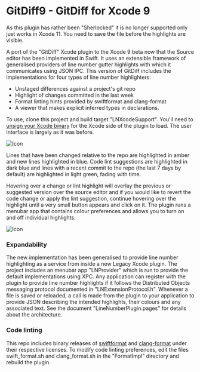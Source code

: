 
# GitDiff9  - GitDiff for Xcode 9

As this plugin has rather been "Sherlocked" it is no longer supported only just works in Xcode 11. You need to save the file before the highlights are visible.

A port of the "GitDiff" Xcode plugin to the Xcode 9 beta now that the Source editor has been implemented in Swift. It uses an extensible framework of generalised providers of line number gutter highlights with which it communicates using JSON IPC. This version of GitDiff includes the implementations for four types of line number highlighters:

* Unstaged differences against a project's git repo
* Highlight of changes committed in the last week
* Format linting hints provided by swiftformat and clang-format
* A viewer that makes explicit inferred types in declarations.

To use, clone this project and build target "LNXcodeSupport". You'll need to [unsign your Xcode binary](https://github.com/fpg1503/MakeXcodeGr8Again) for the Xcode side of the plugin to load. The user interface is largely as it was before.

![Icon](http://johnholdsworth.com/gitdiff9.png)

Lines that have been changed relative to the repo are highlighted in amber and new lines highlighted in blue. Code lint suggestions are highlighted in dark blue and lines with a recent commit to the repo (the last 7 days by default) are highlighted in light green, fading with time.

Hovering over a change or lint highlight will overlay the previous or suggested version over the source editor and if you would like to revert the code change or apply the lint suggestion, continue hovering over the highlight until a very small button appears and click on it. The plugin runs a menubar app that contains colour preferences and allows you to turn on and off individual highlights.

![Icon](http://johnholdsworth.com/lnprovider9a.png)

### Expandability

The new implementation has been generalised to provide line number highlighting as a service from inside a new Legacy Xcode plugin. The project includes an menubar app "LNProvider" which is run to provide the default implementations using XPC. Any application can register with the plugin to provide line number highlights if it follows the Distributed Objects messaging protocol documented in "LNExtensionProtocol.h". Whenever a file is saved or reloaded, a call is made from the plugin to your application to provide JSON describing the intended highlights, their colours and any associated text. See the document "LineNumberPlugin.pages" for details about the architecture.

### Code linting

This repo includes binary releases of [swiftformat](https://github.com/nicklockwood/SwiftFormat) and [clang-format](https://clang.llvm.org/docs/ClangFormatStyleOptions.html) under their respective licenses. To modify code linting preferences, edit the files swift_format.sh and clang_format.sh in the "FormatImpl" directory and rebuild the plugin.
